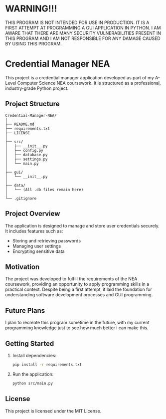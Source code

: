 # WARNING!!!
THIS PROGRAM IS NOT INTENDED FOR USE IN PRODUCTION. IT IS A FIRST ATTEMPT AT PROGRAMMING A GUI APPLICATION IN PYTHON. I AM AWARE THAT THERE ARE MANY SECURITY VULNERABILITIES PRESENT IN THIS PROGRAM AND I AM NOT RESPONSIBLE FOR ANY DAMAGE CAUSED BY USING THIS PROGRAM.



# Credential Manager NEA

This project is a credential manager application developed as part of my A-Level Computer Science NEA coursework. It is structured as a professional, industry-grade Python project.

## Project Structure

```
Credential-Manager-NEA/
│
├── README.md
├── requirements.txt
├── LICENSE
│
├── src/
│   ├── __init__.py
│   ├── config.py
│   ├── database.py
│   ├── settings.py
│   └── main.py
│
├── gui/
│   └── __init__.py
│
├── data/
│   └── (All .db files remain here)
│
└── .gitignore
```

## Project Overview

The application is designed to manage and store user credentials securely. It includes features such as:
- Storing and retrieving passwords
- Managing user settings
- Encrypting sensitive data

## Motivation

The project was developed to fulfill the requirements of the NEA coursework, providing an opportunity to apply programming skills in a practical context. Despite being a first attempt, it laid the foundation for understanding software development processes and GUI programming.

## Future Plans

I plan to recreate this program sometime in the future, with my current programming knowledge just to see how much better i can make this.

## Getting Started

1. Install dependencies:
   ```bash
   pip install -r requirements.txt
   ```
2. Run the application:
   ```bash
   python src/main.py
   ```

## License

This project is licensed under the MIT License.

